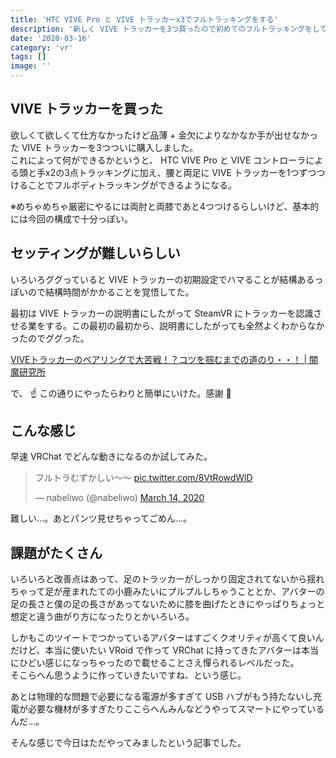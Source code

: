 ```yaml
---
title: 'HTC VIVE Pro と VIVE トラッカーx3でフルトラッキングをする'
description: '新しく VIVE トラッカーを3つ買ったので初めてのフルトラッキングをしてみた。'
date: '2020-03-16'
category: 'vr'
tags: []
image: ''
---
```


## VIVE トラッカーを買った

欲しくて欲しくて仕方なかったけど品薄 + 金欠によりなかなか手が出せなかった VIVE トラッカーを3つついに購入しました。  
これによって何ができるかというと、 HTC VIVE Pro と VIVE コントローラによる頭と手x2の3点トラッキングに加え、腰と両足に VIVE トラッカーを1つずつつけることでフルボディトラッキングができるようになる。

※めちゃめちゃ厳密にやるには両肘と両膝であと4つつけるらしいけど、基本的には今回の構成で十分っぽい。

## セッティングが難しいらしい

いろいろググっていると VIVE トラッカーの初期設定でハマることが結構あるっぽいので結構時間がかかることを覚悟してた。

最初は VIVE トラッカーの説明書にしたがって SteamVR にトラッカーを認識させる業をする。この最初の最初から、説明書にしたがっても全然よくわからなかったのでググった。

[VIVEトラッカーのペアリングで大苦戦！？コツを掴むまでの道のり・・！ | 闇魔研究所](https://yamimesa.com/2019/04/07/vive%E3%83%88%E3%83%A9%E3%83%83%E3%82%AB%E3%83%BC%E3%81%AE%E3%83%9A%E3%82%A2%E3%83%AA%E3%83%B3%E3%82%B0%E3%81%A7%E5%A4%A7%E8%8B%A6%E6%88%A6%EF%BC%81%EF%BC%9F%E3%82%B3%E3%83%84%E3%82%92%E6%8E%B4/)

で、 :point_up: この通りにやったらわりと簡単にいけた。感謝 :pray:

## こんな感じ

早速 VRChat でどんな動きになるのか試してみた。

<blockquote class="twitter-tweet"><p lang="ja" dir="ltr">フルトラむずかしい～～ <a href="https://t.co/8VtRowdWlD">pic.twitter.com/8VtRowdWlD</a></p>&mdash; nabeliwo (@nabeliwo) <a href="https://twitter.com/nabeliwo/status/1238817093589430272?ref_src=twsrc%5Etfw">March 14, 2020</a></blockquote> <script async src="https://platform.twitter.com/widgets.js" charset="utf-8"></script>

難しい…。あとパンツ見せちゃってごめん…。

## 課題がたくさん

いろいろと改善点はあって、足のトラッカーがしっかり固定されてないから揺れちゃって足が産まれたての小鹿みたいにプルプルしちゃうこととか、アバターの足の長さと僕の足の長さがあってないために膝を曲げたときにやっぱりちょっと想定と違う曲がり方になったりとかいろいろ。

しかもこのツイートでつかっているアバターはすごくクオリティが高くて良いんだけど、本当に使いたい VRoid で作って VRChat に持ってきたアバターは本当にひどい感じになっちゃったので載せることさえ憚られるレベルだった。  
そこらへん思うように作っていきたいですね、という感じ。

あとは物理的な問題で必要になる電源が多すぎて USB ハブがもう持たないし充電が必要な機材が多すぎたりここらへんみんなどうやってスマートにやっているんだ…。

そんな感じで今日はただやってみましたという記事でした。
